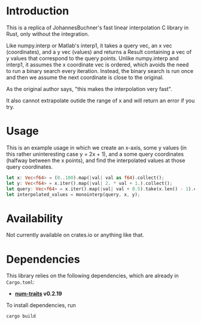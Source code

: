 # Introduction

This is a replica of JohannesBuchner's fast linear interpolation C library in Rust, only without the integration. 

Like numpy.interp or Matlab's interp1, it takes a query vec, an x vec (coordinates), and a y vec (values) and returns a Result containing a vec of y values that correspond to the query points. Unlike numpy.interp and interp1, it assumes the x coordinate vec is ordered, which avoids the need to run a binary search every iteration. Instead, the binary search is run once and then we assume the next coordinate is close to the original. 

As the original author says, "this makes the interpolation very fast".

It also cannot extrapolate outide the range of x and will return an error if you try.

# Usage

This is an example usage in which we create an x-axis, some y values (in this rather uninteresting case y = 2x + 1), and a some query coordinates (halfway between the x points), and find the interpolated values at those query coordinates.

```rust
let x: Vec<f64> = (0..100).map(|val| val as f64).collect();
let y: Vec<f64> = x.iter().map(|val| 2. * val + 1.).collect();
let query: Vec<f64> = x.iter().map(|val| val + 0.5).take(x.len() - 1).collect();
let interpolated_values = monointerp(query, x, y);
```

# Availability

Not currently available on crates.io or anything like that.

# Dependencies

This library relies on the following dependencies, which are already in `Cargo.toml`:

- **[num-traits](https://crates.io/crates/num-traits) v0.2.19**

To install dependencies, run 

```bash
cargo build
```